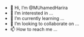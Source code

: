 - 👋 Hi, I’m @MUhamedHarira
- 👀 I’m interested in ...
- 🌱 I’m currently learning ...
- 💞️ I’m looking to collaborate on ...
- 📫 How to reach me ...

<!---
MUhamedHarira/MUhamedHarira is a ✨ special ✨ repository because its `README.md` (this file) appears on your GitHub profile.
You can click the Preview link to take a look at your changes.
--->
